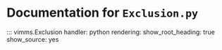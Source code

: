 # Documentation for `Exclusion.py`

::: vimms.Exclusion
    handler: python
    rendering:
      show_root_heading: true
      show_source: yes